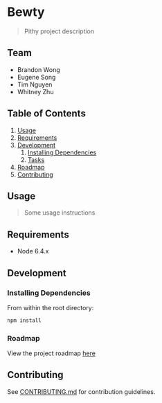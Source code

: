 # Bewty

> Pithy project description

## Team

  - Brandon Wong
  - Eugene Song
  - Tim Nguyen
  - Whitney Zhu

## Table of Contents

1. [Usage](#Usage)
1. [Requirements](#requirements)
1. [Development](#development)
    1. [Installing Dependencies](#installing-dependencies)
    1. [Tasks](#tasks)
1. [Roadmap](#roadmap)
1. [Contributing](#contributing)

## Usage

> Some usage instructions

## Requirements

- Node 6.4.x


## Development

### Installing Dependencies

From within the root directory:

```sh
npm install
```

### Roadmap

View the project roadmap [here](https://docs.google.com/spreadsheets/d/1U2LnuViAdiEOzhrswlQvq69frDh2r4jc7K7SI0TMMmI/edit#gid=0)


## Contributing

See [CONTRIBUTING.md](CONTRIBUTING.md) for contribution guidelines.
